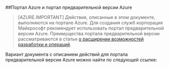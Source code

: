 ##Портал Azure и портал предварительной версии Azure

> [AZURE.IMPORTANT] Действия, описанные в этом документе, выполняются на портале Azure. Для создания служб корпорация Майкрософт рекомендует использовать портал предварительной версии Azure. Преимущества портала предварительной версии рассматриваются в статье [о расширении возможностей разработки и операций](https://azure.microsoft.com/overview/preview-portal/).

Вариант документа с описанием действий для портала предварительной версии Azure можно найти по следующей ссылке:

<!---HONumber=AcomDC_0128_2016-->